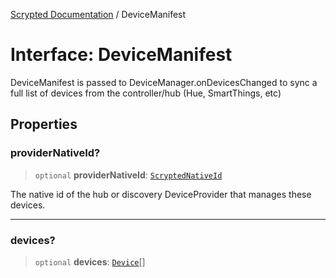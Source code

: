 [Scrypted Documentation](../globals.md) / DeviceManifest

# Interface: DeviceManifest

DeviceManifest is passed to DeviceManager.onDevicesChanged to sync a full list of devices from the controller/hub (Hue, SmartThings, etc)

## Properties

### providerNativeId?

> `optional` **providerNativeId**: [`ScryptedNativeId`](../type-aliases/ScryptedNativeId.md)

The native id of the hub or discovery DeviceProvider that manages these devices.

***

### devices?

> `optional` **devices**: [`Device`](Device.md)[]
